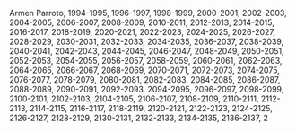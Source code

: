 Armen Parroto, 1994-1995, 1996-1997, 1998-1999, 2000-2001, 2002-2003, 2004-2005, 2006-2007, 2008-2009, 2010-2011, 2012-2013, 2014-2015, 2016-2017, 2018-2019, 2020-2021, 2022-2023, 2024-2025, 2026-2027, 2028-2029, 2030-2031, 2032-2033, 2034-2035, 2036-2037, 2038-2039, 2040-2041, 2042-2043, 2044-2045, 2046-2047, 2048-2049, 2050-2051, 2052-2053, 2054-2055, 2056-2057, 2058-2059, 2060-2061, 2062-2063, 2064-2065, 2066-2067, 2068-2069, 2070-2071, 2072-2073, 2074-2075, 2076-2077, 2078-2079, 2080-2081, 2082-2083, 2084-2085, 2086-2087, 2088-2089, 2090-2091, 2092-2093, 2094-2095, 2096-2097, 2098-2099, 2100-2101, 2102-2103, 2104-2105, 2106-2107, 2108-2109, 2110-2111, 2112-2113, 2114-2115, 2116-2117, 2118-2119, 2120-2121, 2122-2123, 2124-2125, 2126-2127, 2128-2129, 2130-2131, 2132-2133, 2134-2135, 2136-2137, 2